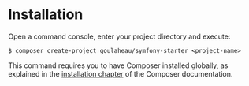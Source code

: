 Installation
============

Open a command console, enter your project directory and execute:

```console
$ composer create-project goulaheau/symfony-starter <project-name>
```

This command requires you to have Composer installed globally, as explained
in the [installation chapter](https://getcomposer.org/doc/00-intro.md)
of the Composer documentation.
